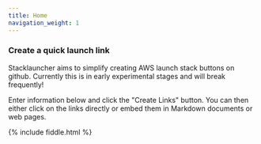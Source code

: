 ```yaml
---
title: Home
navigation_weight: 1
---
```


### Create a quick launch link

Stacklauncher aims to simplify creating AWS launch stack buttons on github. Currently this is in early experimental stages and will break frequently!

Enter information below and click the "Create Links" button. You can then either click on the links directly or embed them in Markdown documents or web pages.

{% include fiddle.html %}
